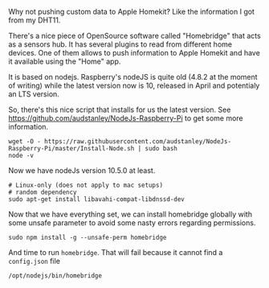 Why not pushing custom data to Apple Homekit?
Like the information I got from my DHT11.

There's a nice piece of OpenSource software called "Homebridge" that acts as a sensors hub. It has several plugins to read from different home devices. One of them allows to push information to Apple Homekit and have it available using the "Home" app.

It is based on nodejs. Raspberry's nodeJS is quite old (4.8.2 at the moment of writing) while the latest version now is 10, released in April and potentialy an LTS version.

So, there's this nice script that installs for us the latest version. See https://github.com/audstanley/NodeJs-Raspberry-Pi to get some more information.
```
wget -O - https://raw.githubusercontent.com/audstanley/NodeJs-Raspberry-Pi/master/Install-Node.sh | sudo bash
node -v
```
Now we have nodeJs version 10.5.0 at least. 

```
# Linux-only (does not apply to mac setups)
# random dependency
sudo apt-get install libavahi-compat-libdnssd-dev
```

Now that we have everything set, we can install homebridge globally with some unsafe parameter to avoid some nasty errors regarding permissions.
```
sudo npm install -g --unsafe-perm homebridge
```

And time to run `homebridge`. That will fail because it cannot find a `config.json` file
```
/opt/nodejs/bin/homebridge
```

